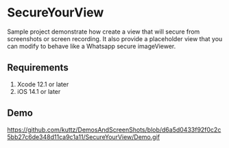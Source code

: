 
# SecureYourView

Sample project demonstrate how create a view that will secure from screenshots or screen recording. It also provide a placeholder view that you can modify to behave like a Whatsapp secure imageViewer. 



## Requirements


1. Xcode 12.1 or later
2. iOS 14.1 or later
## Demo

https://github.com/kuttz/DemosAndScreenShots/blob/d6a5d0433f92f0c2c5bb27c6de348d11ca9c1a11/SecureYourView/Demo.gif